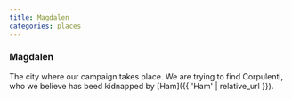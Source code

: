```yaml
---
title: Magdalen
categories: places
---
```


### Magdalen

The city where our campaign takes place. We are trying to find Corpulenti, who we believe has beed kidnapped by [Ham]({{ 'Ham' | relative_url }}).
